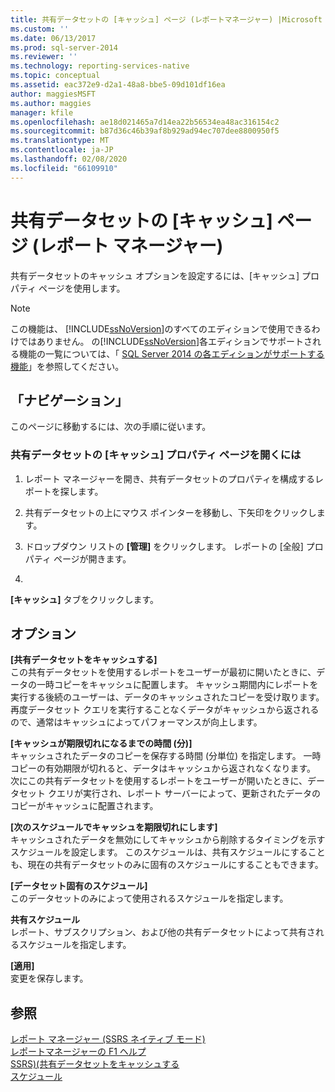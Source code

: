 ```yaml
---
title: 共有データセットの [キャッシュ] ページ (レポートマネージャー) |Microsoft Docs
ms.custom: ''
ms.date: 06/13/2017
ms.prod: sql-server-2014
ms.reviewer: ''
ms.technology: reporting-services-native
ms.topic: conceptual
ms.assetid: eac372e9-d2a1-48a8-bbe5-09d101df16ea
author: maggiesMSFT
ms.author: maggies
manager: kfile
ms.openlocfilehash: ae18d021465a7d14ea22b56534ea48ac316154c2
ms.sourcegitcommit: b87d36c46b39af8b929ad94ec707dee8800950f5
ms.translationtype: MT
ms.contentlocale: ja-JP
ms.lasthandoff: 02/08/2020
ms.locfileid: "66109910"
---
```

# <a name="caching-page-shared-datasets-report-manager"></a>共有データセットの [キャッシュ] ページ (レポート マネージャー)
  共有データセットのキャッシュ オプションを設定するには、[キャッシュ] プロパティ ページを使用します。  
  
> [!NOTE]  
>  この機能は、 [!INCLUDE[ssNoVersion](../includes/ssnoversion-md.md)]のすべてのエディションで使用できるわけではありません。 の[!INCLUDE[ssNoVersion](../includes/ssnoversion-md.md)]各エディションでサポートされる機能の一覧については、「 [SQL Server 2014 の各エディションがサポートする機能](../../2014/getting-started/features-supported-by-the-editions-of-sql-server-2014.md)」を参照してください。  
  
## <a name="navigation"></a>「ナビゲーション」  
 このページに移動するには、次の手順に従います。  
  
### <a name="to-open-the-caching-properties-page-for-a-shared-dataset"></a>共有データセットの [キャッシュ] プロパティ ページを開くには  
  
1.  レポート マネージャーを開き、共有データセットのプロパティを構成するレポートを探します。  
  
2.  共有データセットの上にマウス ポインターを移動し、下矢印をクリックします。  
  
3.  ドロップダウン リストの **[管理]** をクリックします。 レポートの [全般] プロパティ ページが開きます。  
  
4.  
  **[キャッシュ]** タブをクリックします。  
  
## <a name="options"></a>オプション  
 **[共有データセットをキャッシュする]**  
 この共有データセットを使用するレポートをユーザーが最初に開いたときに、データの一時コピーをキャッシュに配置します。 キャッシュ期間内にレポートを実行する後続のユーザーは、データのキャッシュされたコピーを受け取ります。 再度データセット クエリを実行することなくデータがキャッシュから返されるので、通常はキャッシュによってパフォーマンスが向上します。  
  
 **[キャッシュが期限切れになるまでの時間 (分)]**  
 キャッシュされたデータのコピーを保存する時間 (分単位) を指定します。 一時コピーの有効期限が切れると、データはキャッシュから返されなくなります。 次にこの共有データセットを使用するレポートをユーザーが開いたときに、データセット クエリが実行され、レポート サーバーによって、更新されたデータのコピーがキャッシュに配置されます。  
  
 **[次のスケジュールでキャッシュを期限切れにします]**  
 キャッシュされたデータを無効にしてキャッシュから削除するタイミングを示すスケジュールを設定します。 このスケジュールは、共有スケジュールにすることも、現在の共有データセットのみに固有のスケジュールにすることもできます。  
  
 **[データセット固有のスケジュール]**  
 このデータセットのみによって使用されるスケジュールを指定します。  
  
 **共有スケジュール**  
 レポート、サブスクリプション、および他の共有データセットによって共有されるスケジュールを指定します。  
  
 **[適用]**  
 変更を保存します。  
  
## <a name="see-also"></a>参照  
 [レポート マネージャー &#40;SSRS ネイティブ モード&#41;](../../2014/reporting-services/report-manager-ssrs-native-mode.md)   
 [レポートマネージャーの F1 ヘルプ](../../2014/reporting-services/report-manager-f1-help.md)   
 [SSRS&#41;&#40;共有データセットをキャッシュする](report-server/cache-shared-datasets-ssrs.md)   
 [スケジュール](subscriptions/schedules.md)  
  
  
